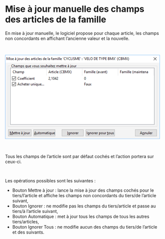 # Mise à jour manuelle des champs des articles de la famille


En mise à jour manuelle, le logiciel propose pour chaque article, les 
 champs non concordants en affichant l’ancienne valeur et la nouvelle.


 


![](MiseJourFamilleManuelle.png)


 


Tous les champs de l’article sont par défaut cochés et l’action portera 
 sur ceux-ci.


 


Les opérations possibles sont les suivantes :


* Bouton 
 Mettre à jour : lance la mise à jour des champs cochés pour 
 le tiers/l’article et affiche les champs non concordants du tiers/de 
 l’article suivant,
* Bouton Ignorer 
 : ne modifie pas les champs du tiers/article et passe au tiers/à l’article 
 suivant,
* Bouton Automatique 
 : met à jour tous les champs de tous les autres tiers/articles,
* Bouton Ignorer 
 Tous : ne modifie aucun des champs du tiers/de l’article et 
 des suivants.


